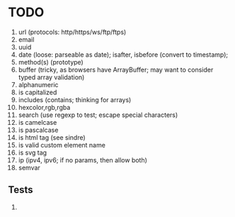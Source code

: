 TODO
====

1. 	url (protocols: http/https/ws/ftp/ftps)
2. 	email
3. 	uuid
4. 	date (loose: parseable as date); isafter, isbefore (convert to timestamp);
5. 	method(s) (prototype)
6. 	buffer (tricky, as browsers have ArrayBuffer; may want to consider typed array validation)
7. 	alphanumeric
8. 	is capitalized
9. 	includes (contains; thinking for arrays)
10. hexcolor,rgb,rgba
11. search (use regexp to test; escape special characters)
12. is camelcase
13. is pascalcase
14. is html tag (see sindre)
15. is valid custom element name
16. is svg tag
17. ip (ipv4, ipv6; if no params, then allow both)
18. semvar



## Tests

1. 	